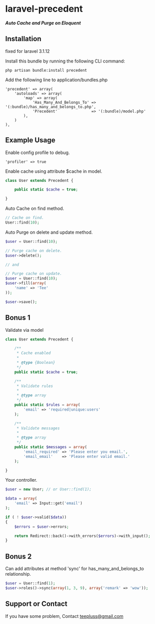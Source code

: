 laravel-precedent
=================

***Auto Cache and Purge on Eloquent***

## Installation

fixed for laravel 3.1.12

Install this bundle by running the following CLI command:

	php artisan bundle:install precedent

Add the following line to application/bundles.php

	'precedent' => array(
		'autoloads' => array(
			'map' => array(
				'Has_Many_And_Belongs_To' => '(:bundle)/has_many_and_belongs_to.php',
				'Precedent'               => '(:bundle)/model.php'
			),
		)
	),

## Example Usage

Enable config profile to debug.

	'profiler' => true


Enable cache using attribute $cache in model.
```php
class User extends Precedent {

	public static $cache = true;

}
```

Auto Cache on find method.
```php
// Cache on find.
User::find(10);
```

Auto Purge on delete and update method.
```php
$user = User::find(10);

// Purge cache on delete.
$user->delete();

// and

// Purge cache on update.
$user = User::find(10);
$user->fill(array(
	'name' => 'Tee'
));

$user->save();
```

## Bonus 1

Validate via model

```php
class User extends Precedent {

	/**
	 * Cache enabled
	 *
	 * @type {Boolean}
	 */
	public static $cache = true;

	/**
	 * Validate rules
	 *
	 * @type array
	 */
	public static $rules = array(
		'email' => 'required|unique:users'
	);

	/**
	 * Validate messages
	 *
	 * @type array
	 */
	public static $messages = array(
		'email_required' => 'Please enter you email.',
		'email_email'    => 'Please enter valid email.'
	);

}
```

Your controller.

```php
$user = new User; // or User::find(1);

$data = array(
	'email' => Input::get('email')
);

if ( ! $user->valid($data))
{
	$errors = $user->errors;

	return Redirect::back()->with_errors($errors)->with_input();
}
```

## Bonus 2

Can add attributes at method 'sync' for has_many_and_belongs_to relationship.

```php
$user = User::find(1);
$user->roles()->sync(array(1, 3, 9), array('remark' => 'wow'));
```

## Support or Contact

If you have some problem, Contact teepluss@gmail.com